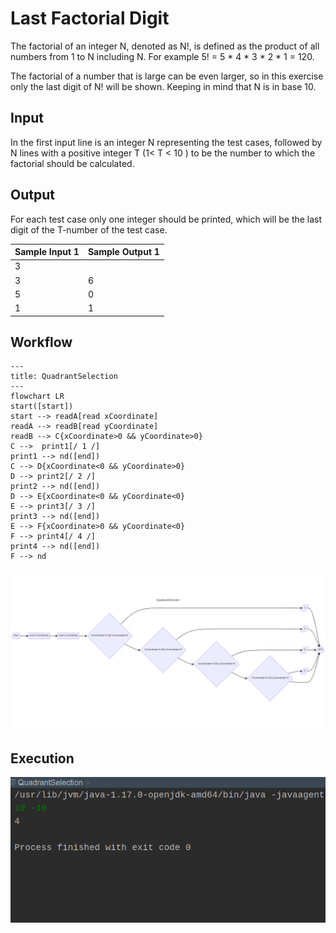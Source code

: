 # Last Factorial Digit

The factorial of an integer N, denoted as N!, is defined as the product of all numbers from 1 to N including N. For example 5! = 5 * 4 * 3 * 2 * 1 = 120.

The factorial of a number that is large can be even larger, so in this exercise only the last digit of N! will be shown.
Keeping in mind that N is in base 10.
## Input

In the first input line is an integer N representing the test cases, followed by N lines with a positive integer T (1< T < 10 ) to be the number to which the factorial should be calculated.
## Output

For each test case only one integer should be printed, which will be the last digit of the T-number of the test case.



| Sample Input 1 | Sample Output 1 |
|----------------|-----------------|
| 3              |                 |
| 3              | 6               |
| 5              | 0               |
| 1              | 1               |


## Workflow

```
---
title: QuadrantSelection
---
flowchart LR
start([start])
start --> readA[read xCoordinate]
readA --> readB[read yCoordinate]
readB --> C{xCoordinate>0 && yCoordinate>0}
C -->  print1[/ 1 /]
print1 --> nd([end])
C --> D{xCoordinate<0 && yCoordinate>0}
D --> print2[/ 2 /]
print2 --> nd([end])
D --> E{xCoordinate<0 && yCoordinate<0}
E --> print3[/ 3 /]
print3 --> nd([end])
E --> F{xCoordinate>0 && yCoordinate<0}
F --> print4[/ 4 /]
print4 --> nd([end])
F --> nd
```
![imgQuadratSelection.png](imgQuadratSelection.png)

## Execution

![img_imgQuadratSelection.png](img_imgQuadratSelection.png)

